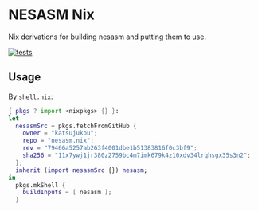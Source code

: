 # NESASM Nix
Nix derivations for building nesasm and putting them to use.

[![tests](https://github.com/katsujukou/nesasm.nix/actions/workflows/ci.yml/badge.svg)](https://github.com/katsujukou/nesasm.nix/actions/workflows/ci.yml)

## Usage
By `shell.nix`:
```nix
{ pkgs ? import <nixpkgs> {} }:
let
  nesasmSrc = pkgs.fetchFromGitHub {
    owner = "katsujukou";
    repo = "nesasm.nix";
    rev = "79466a5257ab263f4001dbe1b51383816f0c3bf9";
    sha256 = "11x7ywj1jr380z2759bc4m7imk679k4z10xdv34lrqhsgx35s3n2";
  };
  inherit (import nesasmSrc {}) nesasm;
in
  pkgs.mkShell {
    buildInputs = [ nesasm ];
  }
```